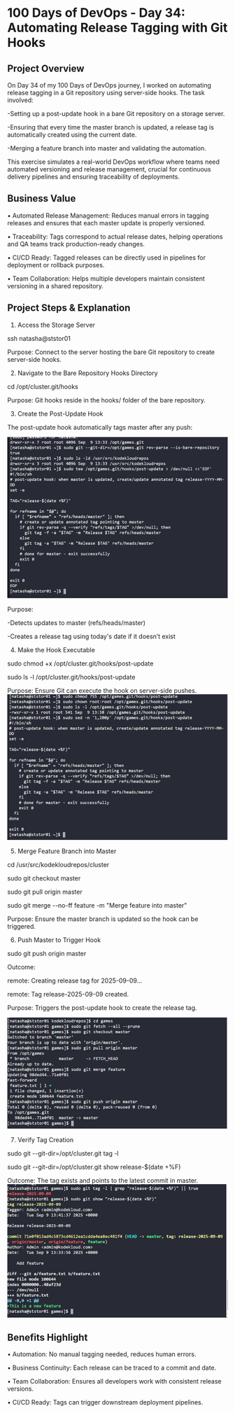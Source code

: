 # 100 Days of DevOps - Day 34: Automating Release Tagging with Git Hooks

## Project Overview
On Day 34 of my 100 Days of DevOps journey, I worked on automating release tagging in a Git repository using server-side hooks. The task involved:

-Setting up a post-update hook in a bare Git repository on a storage server.

-Ensuring that every time the master branch is updated, a release tag is automatically created using the current date.

-Merging a feature branch into master and validating the automation.

This exercise simulates a real-world DevOps workflow where teams need automated versioning and release management, crucial for continuous delivery pipelines and ensuring traceability of deployments.

## Business Value
•	Automated Release Management: Reduces manual errors in tagging releases and ensures that each master update is properly versioned.

•	Traceability: Tags correspond to actual release dates, helping operations and QA teams track production-ready changes.

•	CI/CD Ready: Tagged releases can be directly used in pipelines for deployment or rollback purposes.

•	Team Collaboration: Helps multiple developers maintain consistent versioning in a shared repository.

## Project Steps & Explanation
1. Access the Storage Server

ssh natasha@ststor01

Purpose: Connect to the server hosting the bare Git repository to create server-side hooks.

2. Navigate to the Bare Repository Hooks Directory

cd /opt/cluster.git/hooks

Purpose: Git hooks reside in the hooks/ folder of the bare repository.

3. Create the Post-Update Hook

The post-update hook automatically tags master after any push:

![Screenshot](screenshots/post_update_hook.png)

Purpose:

-Detects updates to master (refs/heads/master)

-Creates a release tag using today's date if it doesn’t exist

4. Make the Hook Executable

sudo chmod +x /opt/cluster.git/hooks/post-update

sudo ls -l /opt/cluster.git/hooks/post-update

Purpose: Ensure Git can execute the hook on server-side pushes.
![Screenshot](screenshots/hook_permissions.png)

5. Merge Feature Branch into Master

cd /usr/src/kodekloudrepos/cluster

sudo git checkout master

sudo git pull origin master

sudo git merge --no-ff feature -m "Merge feature into master"

Purpose: Ensure the master branch is updated so the hook can be triggered.

6. Push Master to Trigger Hook

sudo git push origin master

Outcome:

remote: Creating release tag for 2025-09-09...

remote: Tag release-2025-09-09 created.

Purpose: Triggers the post-update hook to create the release tag.

![Screenshot](screenshots/merge_feature_master.png)

7. Verify Tag Creation

sudo git --git-dir=/opt/cluster.git tag -l

sudo git --git-dir=/opt/cluster.git show release-$(date +%F)

Outcome: The tag exists and points to the latest commit in master.
![Screenshot](screenshots/release_tag_verification.png)

## Benefits Highlight

•	Automation: No manual tagging needed, reduces human errors.

•	Business Continuity: Each release can be traced to a commit and date.

•	Team Collaboration: Ensures all developers work with consistent release versions.

•	CI/CD Ready: Tags can trigger downstream deployment pipelines.

